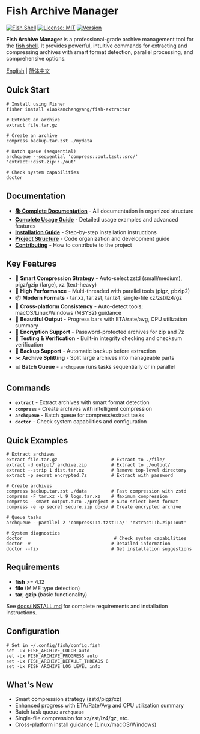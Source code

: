 # Fish Archive Manager

[![Fish Shell](https://img.shields.io/badge/fish-4.12%2B-blue)](https://fishshell.com/)
[![License: MIT](https://img.shields.io/badge/License-MIT-yellow.svg)](https://opensource.org/licenses/MIT)
[![Version](https://img.shields.io/badge/version-3.0.0-green.svg)](https://github.com/xiaokanchengyang/fish-extractor)

**Fish Archive Manager** is a professional-grade archive management tool for the [fish shell](https://fishshell.com/). It provides powerful, intuitive commands for extracting and compressing archives with smart format detection, parallel processing, and comprehensive options.

[English](README.md) | [简体中文](README_CN.md)

## Quick Start

```fish
# Install using Fisher
fisher install xiaokanchengyang/fish-extractor

# Extract an archive
extract file.tar.gz

# Create an archive
compress backup.tar.zst ./mydata

# Batch queue (sequential)
archqueue --sequential 'compress::out.tzst::src/' 'extract::dist.zip::./out'

# Check system capabilities
doctor
```

## Documentation

- **[📚 Complete Documentation](docs/)** - All documentation in organized structure
- **[Complete Usage Guide](docs/USAGE.md)** - Detailed usage examples and advanced features
- **[Installation Guide](docs/INSTALL.md)** - Step-by-step installation instructions
- **[Project Structure](docs/PROJECT_STRUCTURE.md)** - Code organization and development guide
- **[Contributing](docs/CONTRIBUTING.md)** - How to contribute to the project

## Key Features

- 🎯 **Smart Compression Strategy** - Auto-select zstd (small/medium), pigz/gzip (large), xz (text-heavy)
- 🚀 **High Performance** - Multi-threaded with parallel tools (pigz, pbzip2)
- 📦 **Modern Formats** - tar.xz, tar.zst, tar.lz4, single-file xz/zst/lz4/gz
- 🧰 **Cross-platform Consistency** - Auto-detect tools; macOS/Linux/Windows (MSYS2) guidance
- 🎨 **Beautiful Output** - Progress bars with ETA/rate/avg, CPU utilization summary
- 🔐 **Encryption Support** - Password-protected archives for zip and 7z
- 🧪 **Testing & Verification** - Built-in integrity checking and checksum verification
- 💾 **Backup Support** - Automatic backup before extraction
- ✂️ **Archive Splitting** - Split large archives into manageable parts
- 📊 **Batch Queue** - `archqueue` runs tasks sequentially or in parallel

## Commands

- **`extract`** - Extract archives with smart format detection
- **`compress`** - Create archives with intelligent compression
- **`archqueue`** - Batch queue for compress/extract tasks
- **`doctor`** - Check system capabilities and configuration

## Quick Examples

```fish
# Extract archives
extract file.tar.gz                    # Extract to ./file/
extract -d output/ archive.zip         # Extract to ./output/
extract --strip 1 dist.tar.xz          # Remove top-level directory
extract -p secret encrypted.7z         # Extract with password

# Create archives
compress backup.tar.zst ./data         # Fast compression with zstd
compress -F tar.xz -L 9 logs.tar.xz    # Maximum compression
compress --smart output.auto ./project # Auto-select best format
compress -e -p secret secure.zip docs/ # Create encrypted archive

# Queue tasks
archqueue --parallel 2 'compress::a.tzst::a/' 'extract::b.zip::out'

# System diagnostics
doctor                                  # Check system capabilities
doctor -v                              # Detailed information
doctor --fix                           # Get installation suggestions
```

## Requirements

- **fish** >= 4.12
- **file** (MIME type detection)
- **tar**, **gzip** (basic functionality)

See [docs/INSTALL.md](docs/INSTALL.md) for complete requirements and installation instructions.

## Configuration

```fish
# Set in ~/.config/fish/config.fish
set -Ux FISH_ARCHIVE_COLOR auto
set -Ux FISH_ARCHIVE_PROGRESS auto
set -Ux FISH_ARCHIVE_DEFAULT_THREADS 8
set -Ux FISH_ARCHIVE_LOG_LEVEL info
```

## What's New

- Smart compression strategy (zstd/pigz/xz)
- Enhanced progress with ETA/Rate/Avg and CPU utilization summary
- Batch task queue `archqueue`
- Single-file compression for xz/zst/lz4/gz, etc.
- Cross-platform install guidance (Linux/macOS/Windows)
